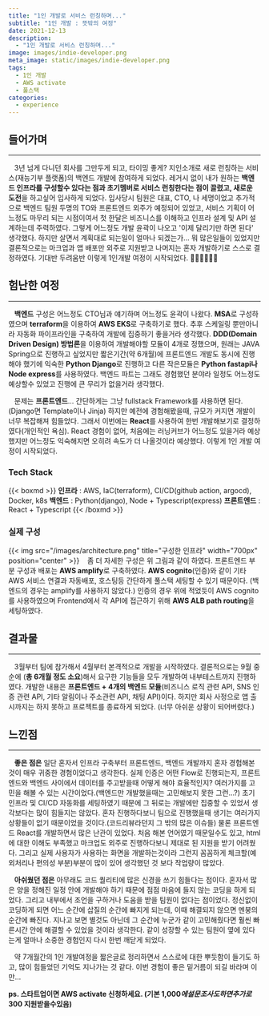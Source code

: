 ```yaml
---
title: "1인 개발로 서비스 런칭하며..."
subtitle: "1인 개발 : 뜻밖의 여정"
date: 2021-12-13
description:
  - "1인 개발로 서비스 런칭하며..."
image: images/indie-developer.png
meta_image: static/images/indie-developer.png
tags:
  - 1인 개발
  - AWS activate
  - 풀스택
categories:
  - experience
---
```


## 들어가며

---

&nbsp;&nbsp;&nbsp;3년 넘게 다니던 회사를 그만두게 되고, 타이밍 좋게? 지인소개로 새로 런칭하는 서비스(재능기부 플랫폼)의 백엔드 개발에 참여하게 되었다. 레거시 없이 내가 원하는 **백엔드 인프라를 구성할수 있다는 점과 초기멤버로 서비스 런칭한다는 점이 끌렸고, 새로운 도전**을 하고싶어 입사하게 되었다. 입사당시 팀원은 대표, CTO, 나 세명이었고 추가적으로 백엔드 팀원 두명의 TO와 프론트엔드 외주가 예정되어 있었고, 서비스 기획이 어느정도 마무리 되는 시점이여서 첫 한달은 비즈니스를 이해하고 인프라 설계 및 API 설계하는데 주력하였다. 그렇게 어느정도 개발 윤곽이 나오고 '이제 달리기만 하면 된다' 생각했다. 하지만 살면서 계획대로 되는일이 얼마나 되겠는가... 뭐 많은일들이 있었지만 결론적으로는 마크업과 앱 배포만 외주로 지원받고 나머지는 혼자 개발하기로 스스로 결정하였다. 기대반 두려움반 이렇게 1인개발 여정이 시작되었다. 🚴🏼🚴🏼🚴🏼

## 험난한 여정

---

&nbsp;&nbsp;&nbsp;**백엔드** 구성은 어느정도 CTO님과 얘기하며 어느정도 윤곽이 나왔다. **MSA**로 구성하였으며 **terraform**을 이용하여 **AWS EKS**로 구축하기로 했다. 추후 스케일링 뿐만아니라 자동화 파이프라인을 구축하여 개발에 집중하기 좋을거라 생각했다. **DDD(Domain Driven Design) 방법론**을 이용하여 개발해야할 모듈이 4개로 정했으며, 원래는 JAVA Spring으로 진행하고 싶었지만 짧은기간(약 6개월)에 프론트엔드 개발도 동시에 진행해야 했기에 익숙한 **Python Django**로 진행하고 다른 작은모듈은 **Python fastapi나 Node express**를 사용하였다. 백엔드 파트는 그래도 경험했던 분야라 일정도 어느정도 예상할수 있었고 진행에 큰 무리가 없을거라 생각했다.

&nbsp;&nbsp;&nbsp;문제는 **프론트엔드**... 간단하게는 그냥 fullstack Framework를 사용하면 된다.(Django면 Template이나 Jinja) 하지만 예전에 경험해봤을때, 규모가 커지면 개발이 너무 복잡해져 힘들었다. 그래서 이번에는 **React**를 사용하여 한번 개발해보기로 결정하였다(개인적인 욕심). React 경험이 없어, 처음에는 러닝커브가 어느정도 있을거라 예상했지만 어느정도 익숙해지면 오히려 속도가 더 나올것이라 예상했다. 이렇게 1인 개발 여정이 시작되었다.

### Tech Stack

{{< boxmd >}}
**인프라** : AWS, IaC(terraform), CI/CD(github action, argocd), Docker, k8s
**백엔드** : Python(django), Node + Typescript(express)
**프론트엔드** : React + Typescript
{{< /boxmd >}}

### 실제 구성

{{< img src="/images/architecture.png" title="구성한 인프라" width="700px" position="center" >}}
&nbsp;&nbsp;&nbsp;좀 더 자세한 구성은 위 그림과 같이 하였다. 프론트엔드 부분 구성과 배포는 **AWS amplify**로 구축하였다. **AWS cognito**(인증)와 같이 기타 AWS 서비스 연결과 자동배포, 호스팅등 간단하게 풀스택 세팅할 수 있기 때문이다. (백엔드의 경우는 amplify를 사용하지 않았다.) 인증의 경우 위에 적었듯이 AWS cognito를 사용하였으며 Frontend에서 각 API에 접근하기 위해 **AWS ALB path routing**을 세팅하였다.

## 결과물

---

&nbsp;&nbsp;&nbsp;3월부터 팀에 참가해서 4월부터 본격적으로 개발을 시작하였다. 결론적으로는 9월 중순에 (**총 6개월 정도 소요**)해서 요구한 기능들을 모두 개발하여 내부테스트까지 진행하였다. 개발한 내용은 **프론트엔드 + 4개의 백엔드 모듈**(비즈니스 로직 관련 API, SNS 인증 관련 API, 기타 알림이나 주소관련 API, 채팅 API)이다. 하지만 회사 사정으로 앱 출시까지는 하지 못하고 프로젝트를 종료하게 되었다. (너무 아쉬운 상황이 되어버렸다.)

## 느낀점

---

&nbsp;&nbsp;&nbsp;**좋은 점은** 일단 혼자서 인프라 구축부터 프론트엔드, 백엔드 개발까지 혼자 경험해본 것이 매우 귀중한 경험이었다고 생각한다. 실제 인증은 어떤 Flow로 진행되는지, 프론트엔드와 백엔드 사이에서 데이터를 주고받을때 어떻게 해야 효율적인지? 여러가지를 고민을 해볼 수 있는 시간이었다.(백엔드만 개발했을때는 고민해보지 못한 그런...?) 초기 인프라 및 CI/CD 자동화를 세팅하였기 때문에 그 뒤로는 개발에만 집중할 수 있었서 생각보다는 많이 힘들지는 않았다. 혼자 진행하다보니 팀으로 진행했을때 생기는 여러가지 상황들이 없기 때문이었을 것이다.(코드리뷰라던지 그 밖의 많은 이슈들) 물론 프론트엔드 React를 개발하면서 많은 난관이 있었다. 처음 해본 언어였기 때문일수도 있고, html 에 대한 이해도 부족했고 마크업도 외주로 진행하다보니 제대로 된 지원을 받기 어려웠다. 그리고 실제 사용자가 사용하는 화면을 개발하는것이라 그런지 꼼꼼하게 체크할(예외처리나 편의성 부분)부분이 많이 있어 생각했던 것 보다 작업량이 많았다.

&nbsp;&nbsp;&nbsp;**아쉬웠던 점은** 아무래도 코드 퀄리티에 많은 신경을 쓰기 힘들다는 점이다. 혼자서 많은 양을 정해진 일정 안에 개발해야 하기 때문에 점점 마음에 들지 않는 코딩을 하게 되었다. 그리고 내부에서 조언을 구하거나 도움을 받을 팀원이 없다는 점이었다. 정신없이 코딩하게 되면 어느 순간에 삽질의 순간에 빠지게 되는데, 이때 해결되지 않으면 멘붕의 순간에 빠진다. 지나고 보면 별것도 아닌데 그 순간에 누군가 같이 고민해줬다면 훨씬 빠른시간 안에 해결할 수 있었을 것이라 생각한다. 같이 성장할 수 있는 팀원이 옆에 있다는게 얼마나 소중한 경험인지 다시 한번 깨닫게 되었다.

&nbsp;&nbsp;&nbsp;약 7개월간의 1인 개발여정을 짧은글로 정리하면서 스스로에 대한 뿌듯함이 들기도 하고, 많이 힘들었던 기억도 지나가는 것 같다. 이번 경험이 좋은 밑거름이 되길 바라며 이만...

**ps. 스타트업이면 AWS activate 신청하세요. (기본 1,000$에 설문조사도 하면 추가로 300$ 지원받을수있음)**
